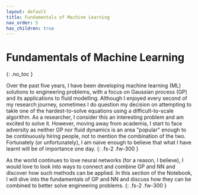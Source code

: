 ```yaml
---
layout: default
title: Fundamentals of Machine Learning
nav_order: 5
has_children: true
---
```

# Fundamentals of Machine Learning
{: .no_toc }

Over the past five years, I have been developing machine learning (ML) solutions to engineering problems, with a focus on Gaussian process (GP) and its applications to fluid modelling. Although I enjoyed every second of my research journey, sometimes I do question my decision on attempting to takle one of the hardest-to-solve equations using a difficult-to-scale algorithm. As a researcher, I consider this an interesting problem and am excited to solve it. However, moving away from academia, I start to face adversity as neither GP nor fluid dynamics is an area "popular" enough to be continuously hiring people, not to mention the combination of the two. Fortunately (or unfortunately), I am naive enough to believe that what I have learnt will be of importance one day.
{: .fs-2 .fw-300 }

As the world continues to love neural networks (for a reason, I believe), I would love to look into ways to connect and combine GP and NN and discover how such methods can be applied. In this section of the Notebook, I will dive into the fundamentals of GP and NN and discuss how they can be combined to better solve engineering problems. 
{: .fs-2 .fw-300 }